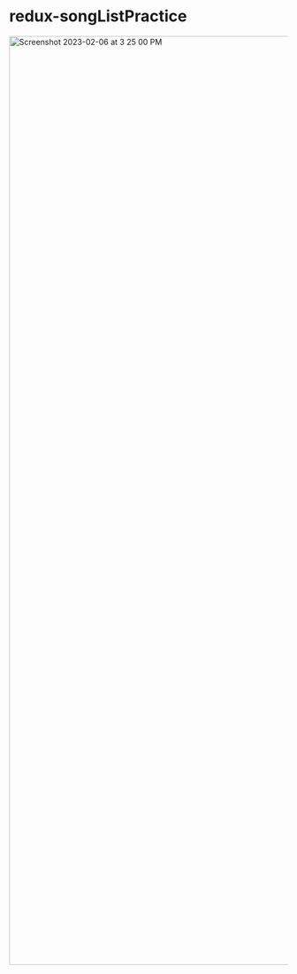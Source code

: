 # redux-songListPractice
<img width="1680" alt="Screenshot 2023-02-06 at 3 25 00 PM" src="https://user-images.githubusercontent.com/33165677/216965561-a651c229-007c-411f-9ea2-2d58af4b5d0f.png">
